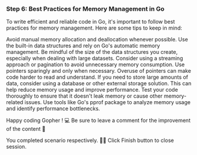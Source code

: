 
### Step 6: Best Practices for Memory Management in Go

To write efficient and reliable code in Go, it's important to follow best practices for memory management. Here are some tips to keep in mind:

Avoid manual memory allocation and deallocation whenever possible. Use the built-in data structures and rely on Go's automatic memory management.
Be mindful of the size of the data structures you create, especially when dealing with large datasets. Consider using a streaming approach or pagination to avoid unnecessary memory consumption.
Use pointers sparingly and only when necessary. Overuse of pointers can make code harder to read and understand.
If you need to store large amounts of data, consider using a database or other external storage solution. This can help reduce memory usage and improve performance.
Test your code thoroughly to ensure that it doesn't leak memory or cause other memory-related issues. Use tools like Go's pprof package to analyze memory usage and identify performance bottlenecks.

Happy coding Gopher ! 💻
Be sure to leave a comment for the improvement of the content 🙏

You completed scenario respectively. 👏🏻
Click Finish button to close session.  




